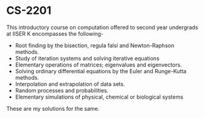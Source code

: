 # CS-2201
This introductory course on computation offered to second year undergrads at IISER K encompasses the following-
- Root finding by the bisection, regula falsi and Newton-Raphson methods. 
- Study of iteration systems and solving iterative equations 
- Elementary operations of matrices; eigenvalues and eigenvectors. 
- Solving ordinary differential equations by the Euler and Runge-Kutta methods. 
- Interpolation and extrapolation of data sets. 
- Random processes and probabilities. 
- Elementary simulations of physical, chemical or biological systems

These are my solutions for the same.
